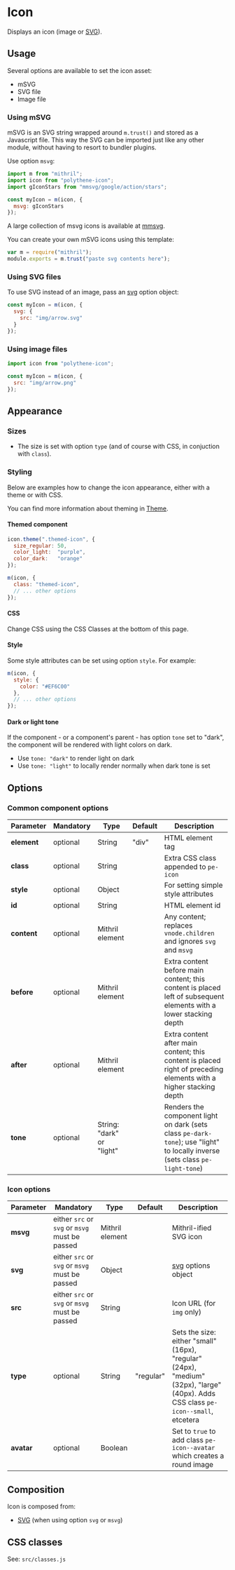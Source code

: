 # Icon

Displays an icon (image or [SVG](../polythene-svg)).



## Usage

Several options are available to set the icon asset:

* mSVG
* SVG file
* Image file


### Using mSVG

mSVG is an SVG string wrapped around `m.trust()` and stored as a Javascript file. This way the SVG can be imported just like any other module, without having to resort to bundler plugins.

Use option `msvg`:

~~~javascript
import m from "mithril";
import icon from "polythene-icon";
import gIconStars from "mmsvg/google/action/stars";

const myIcon = m(icon, {
  msvg: gIconStars
});
~~~

A large collection of msvg icons is available at [mmsvg](https://github.com/ArthurClemens/mmsvg).

You can create your own mSVG icons using this template:

~~~javascript
var m = require("mithril");
module.exports = m.trust("paste svg contents here");
~~~


### Using SVG files

To use SVG instead of an image, pass an [svg](../polythene-svg) option object:

~~~javascript
const myIcon = m(icon, {
  svg: {
    src: "img/arrow.svg"
  }
});
~~~


### Using image files

~~~javascript
import icon from "polythene-icon";

const myIcon = m(icon, {
  src: "img/arrow.png"
});
~~~



## Appearance

### Sizes

* The size is set with option `type` (and of course with CSS, in conjuction with `class`).


### Styling

Below are examples how to change the icon appearance, either with a theme or with CSS.

You can find more information about theming in [Theme](../polythene-theme).

#### Themed component

~~~javascript
icon.theme(".themed-icon", {
  size_regular: 50,
  color_light:  "purple",
  color_dark:   "orange"
});

m(icon, {
  class: "themed-icon",
  // ... other options
});
~~~

#### CSS

Change CSS using the CSS Classes at the bottom of this page.

#### Style

Some style attributes can be set using option `style`. For example:

~~~javascript
m(icon, {
  style: {
    color: "#EF6C00"
  },
  // ... other options
});
~~~

#### Dark or light tone

If the component - or a component's parent - has option `tone` set to "dark", the component will be rendered with light colors on dark. 

* Use `tone: "dark"` to render light on dark
* Use `tone: "light"` to locally render normally when dark tone is set



## Options

### Common component options

| **Parameter** |  **Mandatory** | **Type** | **Default** | **Description** |
| ------------- | -------------- | -------- | ----------- | --------------- |
| **element**   | optional | String | "div" | HTML element tag |
| **class**     | optional | String |       | Extra CSS class appended to `pe-icon` |
| **style**     | optional | Object |       | For setting simple style attributes |
| **id**        | optional | String |       | HTML element id |
| **content**   | optional | Mithril element |  | Any content; replaces `vnode.children` and ignores `svg` and `msvg`  |
| **before**    | optional | Mithril element | | Extra content before main content; this content is placed left of subsequent elements with a lower stacking depth |
| **after**     | optional | Mithril element | | Extra content after main content; this content is placed right of preceding elements with a higher stacking depth |
| **tone**      | optional       | String: "dark" or "light" |  | Renders the component light on dark (sets class `pe-dark-tone`); use "light" to locally inverse (sets class `pe-light-tone`) |

### Icon options

| **Parameter** |  **Mandatory** | **Type** | **Default** | **Description** |
| ------------- | -------------- | -------- | ----------- | --------------- |
| **msvg**      | either `src` or `svg` or `msvg` must be passed | Mithril element |  | Mithril-ified SVG icon |
| **svg**       | either `src` or `svg` or `msvg` must be passed | Object |  | [svg](../polythene-svg) options object |
| **src**       | either `src` or `svg` or `msvg` must be passed | String |  | Icon URL (for `img` only) |
| **type**      | optional | String | "regular" | Sets the size: either "small" (16px), "regular" (24px), "medium" (32px), "large" (40px). Adds CSS class `pe-icon--small`, etcetera |
| **avatar**    | optional | Boolean | | Set to `true` to add class `pe-icon--avatar` which creates a round image |



## Composition

Icon is composed from:

* [SVG](../polythene-svg) (when using option `svg` or `msvg`)



## CSS classes

See: `src/classes.js`


